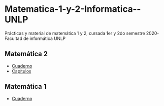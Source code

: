 # Matematica-1-y-2-Informatica--UNLP
Prácticas y material de matemática 1 y 2, cursada 1er y 2do semestre 2020- Facultad de informática UNLP


## Matemática 2 ##
* [Cuaderno](https://github.com/ssofiaavila/Matematica-1-y-2-Informatica--UNLP/blob/main/Cuaderno-%20Matem%C3%A1tica%202.pdf)
* [Capítulos](https://github.com/ssofiaavila/Matematica-1-y-2-Informatica--UNLP/tree/main/Teor%C3%ADas%20matem%C3%A1tica%202)

## Matemática 1 ##
* [Cuaderno](https://github.com/ssofiaavila/Matematica-1-y-2-Informatica--UNLP/blob/main/Cuaderno-%20Matem%C3%A1tica%201.pdf)


